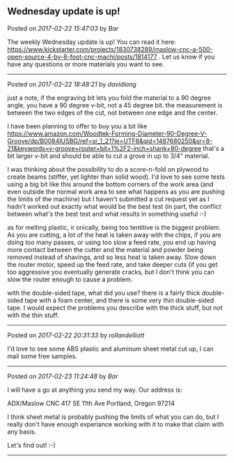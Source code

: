 ## Wednesday update is up!
Posted on *2017-02-22 15:47:03* by *Bar*

The weekly Wednesday update is up! You can read it here: https://www.kickstarter.com/projects/1830738289/maslow-cnc-a-500-open-source-4-by-8-foot-cnc-machi/posts/1814177 . Let us know if you have any questions or more materials you want to see.

---

Posted on *2017-02-22 18:48:21* by *davidlang*

just a note, if the engraving bit lets you fold the material to a 90 degree angle, you have a 90 degree v-bit, not a 45 degree bit. the measurement is between the two edges of the cut, not between one edge and the center.

I have been planning to offer to buy you a bit like https://www.amazon.com/Woodtek-Forming-Diameter-90-Degree-V-Groove/dp/B0084IUSBG/ref=sr_1_21?ie=UTF8&qid=1487680250&sr=8-21&keywords=v-groove+router+bit+1%2F2-inch+shank+90-degree that's a bit larger v-bit and should be able to cut a grove in up to 3/4" material.

I was thinking about the possibility to do a score-n-fold on plywood to create beams (stiffer, yet lighter than solid wood). I'd love to see some tests using a big bit like this around the bottom corners of the work area (and even outside the normal work area to see what happens as you are pushing the limits of the machine) but I haven't submitted a cut request yet as I hadn't worked out exactly what would be the best test (in part, the conflict between what's the best test and what results in something useful :-)

as for melting plastic, ir onically, being too tentitive is the biggest problem. As you are cutting, a lot of the heat is taken away with the chips, if you are doing too many passes, or using too slow a feed rate, you end up having more contact between the cutter and the material and powder being removed instead of shavings, and so less heat is taken away. Slow down the router motor, speed up the feed rate, and take deeper cuts (if you get too aggressive you eventually generate cracks, but I don't think you can slow the router enough to cause a problem.

with the double-sided tape, what did you use? there is a fairly thick double-sided tape with a foam center, and there is some very thin double-sided tape. I would expect the problems you describe with the thick stuff, but not with the thin stuff.

---

Posted on *2017-02-22 20:31:33* by *rollandelliott*

I'd love to see some ABS plastic and aluminum sheet metal cut up, I can mail some free samples.

---

Posted on *2017-02-23 11:24:48* by *Bar*

I will  have a go at anything you send my way. Our address is: 

ADX/Maslow CNC
417 SE 11th Ave
Portland, Oregon
97214

I think sheet metal is probably pushing the limits of what you can do, but I really don't have enough experiance working with it to make that claim with any basis.

Let's find out! :-)

---

